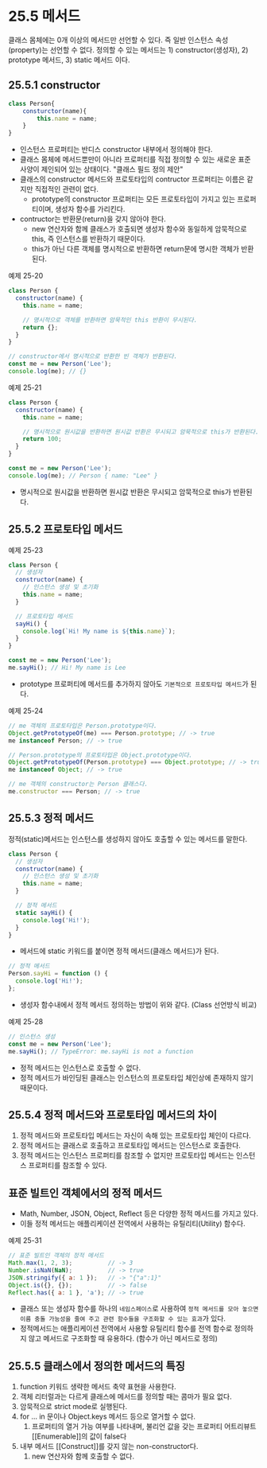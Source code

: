 # 25.5 메서드
클래스 몸체에는 0개 이상의 메서드만 선언할 수 있다. 즉 일반 인스턴스 속성(property)는 선언할 수 없다.
정의할 수 있는 메서드는 1) constructor(생성자), 2) prototype 메서드, 3) static 메서드 이다.
## 25.5.1 constructor
```js
class Person{
    consturctor(name){
        this.name = name;
    }
}
```
- 인스턴스 프로퍼티는 반디스 constructor 내부에서 정의해야 한다.
- 클래스 몸체에 메서드뿐만이 아니라 프로퍼티를 직접 정의할 수 있는 새로운 표준 사양이 제인되어 있는 상태이다. "클래스 필드 정의 제안"
- 클래스의 constructor 메서드와 프로토타입의 contructor 프로퍼티는 이름은 같지만 직접적인 관련이 없다.
   - prototype의 constructor 프로퍼티는 모든 프로토타입이 가지고 있는 프로퍼티이며, 생성자 함수를 가리킨다.
- contructor는 반환문(return)을 갖지 않아야 한다.
  - new 연산자와 함께 클래스가 호출되면 생성자 함수와 동일하게 암묵적으로 this, 즉 인스턴스를 반환하기 때문이다.
  - this가 아닌 다른 객체를 명시적으로 반환하면 return문에 명시한 객체가 반환된다.

예제 25-20
```javascript
class Person {
  constructor(name) {
    this.name = name;

    // 명시적으로 객체를 반환하면 암묵적인 this 반환이 무시된다.
    return {};
  }
}

// constructor에서 명시적으로 반환한 빈 객체가 반환된다.
const me = new Person('Lee');
console.log(me); // {}
```

예제 25-21
```javascript
class Person {
  constructor(name) {
    this.name = name;

    // 명시적으로 원시값을 반환하면 원시값 반환은 무시되고 암묵적으로 this가 반환된다.
    return 100;
  }
}

const me = new Person('Lee');
console.log(me); // Person { name: "Lee" }
```
- 명시적으로 원시값을 반환하면 원시값 반환은 무시되고 암묵적으로 this가 반환된다.

## 25.5.2 프로토타입 메서드
예제 25-23

```javascript
class Person {
  // 생성자
  constructor(name) {
    // 인스턴스 생성 및 초기화
    this.name = name;
  }

  // 프로토타입 메서드
  sayHi() {
    console.log(`Hi! My name is ${this.name}`);
  }
}

const me = new Person('Lee');
me.sayHi(); // Hi! My name is Lee
```
- prototype 프로퍼티에 메서드를 추가하지 않아도 `기본적으로 프로토타입 메서드`가 된다.

예제 25-24
```javascript
// me 객체의 프로토타입은 Person.prototype이다.
Object.getPrototypeOf(me) === Person.prototype; // -> true
me instanceof Person; // -> true

// Person.prototype의 프로토타입은 Object.prototype이다.
Object.getPrototypeOf(Person.prototype) === Object.prototype; // -> true
me instanceof Object; // -> true

// me 객체의 constructor는 Person 클래스다.
me.constructor === Person; // -> true
```

## 25.5.3 정적 메서드
정적(static)메서드는 인스턴스를 생성하지 않아도 호출할 수 있는 메서드를 말한다.
```javascript
class Person {
  // 생성자
  constructor(name) {
    // 인스턴스 생성 및 초기화
    this.name = name;
  }

  // 정적 메서드
  static sayHi() {
    console.log('Hi!');
  }
}
```
- 메서드에 static 키워드를 붙이면 정적 메서드(클래스 메서드)가 된다.
```javascript
// 정적 메서드
Person.sayHi = function () {
  console.log('Hi!');
};
```
- 생성자 함수내에서 정적 메서드 정의하는 방법이 위와 같다. (Class 선언방식 비교)

예제 25-28
```javascript
// 인스턴스 생성
const me = new Person('Lee');
me.sayHi(); // TypeError: me.sayHi is not a function
```
- 정적 메서드는 인스턴스로 호출할 수 없다.
- 정적 메서드가 바인딩된 클래스는 인스턴스의 프로토타입 체인상에 존재하지 않기 때문이다.


## 25.5.4 정적 메서드와 프로토타입 메서드의 차이
1. 정적 메서드와 프로토타입 메서드는 자신이 속해 있는 프로토타입 체인이 다르다.
1. 정적 메서드는 클래스로 호출하고 프로토타입 메서드는 인스턴스로 호출한다.
1. 정적 메서드는 인스턴스 프로퍼티를 참조할 수 없지만 프로토타입 메서드는 인스턴스 프로퍼티를 참조할 수 있다.

## 표준 빌트인 객체에서의 정적 메서드
- Math, Number, JSON, Object, Reflect 등은 다양한 정적 메서드를 가지고 있다.
- 이들 정적 메서드는 애플리케이션 전역에서 사용하는 유틸리티(Utility) 함수다.

예제 25-31
```javascript
// 표준 빌트인 객체의 정적 메서드
Math.max(1, 2, 3);          // -> 3
Number.isNaN(NaN);          // -> true
JSON.stringify({ a: 1 });   // -> "{"a":1}"
Object.is({}, {});          // -> false
Reflect.has({ a: 1 }, 'a'); // -> true
```
- 클래스 또는 생성자 함수를 하나의 `네임스페이스`로 사용하여 `정적 메서드를 모아 놓으면 이름 충돌 가능성을 줄여 주고 관련 함수들을 구조화할 수 있는 효과`가 있다.
- 정적메서드는 애플리케이션 전역에서 사용할 유틸리티 함수를 전역 함수로 정의하지 않고 메서드로 구조화할 때 유용하다. (함수가 아닌 메서드로 정의)

## 25.5.5 클래스에서 정의한 메서드의 특징
1. function 키워드 생략한 메서드 축약 표현을 사용한다.
1. 객체 리터럴과는 다르게 클래스에 메서드를 정의할 때는 콤마가 필요 없다.
1. 암묵적으로 strict mode로 실행된다.
1. for ... in 문이나 Object.keys 메서드 등으로 열거할 수 없다.
   1. 프로퍼티의 열거 가능 여부를 나타내며, 불리언 값을 갖는 프로퍼티 어트리뷰트 [[Enumerable]]의 값이 false다
1. 내부 메서드 [[Construct]]를 갖지 않는 non-constructor다.
   1. new 연산자와 함께 호출할 수 없다.
